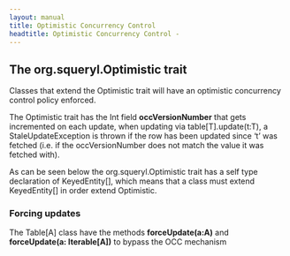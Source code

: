```yaml
---
layout: manual
title: Optimistic Concurrency Control
headtitle: Optimistic Concurrency Control - 
---
```


The org.squeryl.Optimistic trait
--------------------------------

Classes that extend the Optimistic trait will have an optimistic
concurrency control policy enforced.

The Optimistic trait has the Int field **occVersionNumber** that gets
incremented on each update, when updating via table\[T\].update(t:T), a
StaleUpdateException is thrown if the row has been updated since ‘t’ was
fetched (i.e. if the occVersionNumber does not match the value it was
fetched with).

<script type="syntaxhighlighter" class="brush: scala">

\<!\[CDATA\[

class Book(val id: Long,  
var title: String,  
var authorId: Long) extends KeyedEntity\[Long\] with Optimistic

\]\]\>

</script>

As can be seen below the org.squeryl.Optimistic trait has a self type
declaration of KeyedEntity\[\], which means that a class must extend
KeyedEntity\[\] in order extend Optimistic.

<script type="syntaxhighlighter" class="brush: scala">

\<!\[CDATA\[

trait Optimistic {  
self: KeyedEntity\[\_\] =\>

protected val occVersionNumber = 0  
}

\]\]\>

</script>

### Forcing updates

The Table\[A\] class have the methods **forceUpdate(a:A)** and
**forceUpdate(a: Iterable\[A\])** to bypass the OCC mechanism
